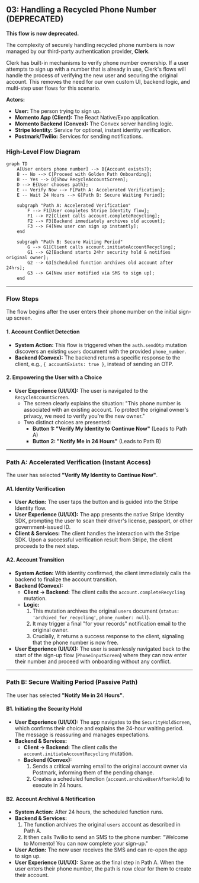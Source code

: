 ## 03: Handling a Recycled Phone Number (DEPRECATED)

**This flow is now deprecated.**

The complexity of securely handling recycled phone numbers is now managed by our third-party authentication provider, **Clerk**.

Clerk has built-in mechanisms to verify phone number ownership. If a user attempts to sign up with a number that is already in use, Clerk's flows will handle the process of verifying the new user and securing the original account. This removes the need for our own custom UI, backend logic, and multi-step user flows for this scenario.

**Actors:**

- **User:** The person trying to sign up.
- **Momento App (Client):** The React Native/Expo application.
- **Momento Backend (Convex):** The Convex server handling logic.
- **Stripe Identity:** Service for optional, instant identity verification.
- **Postmark/Twilio:** Services for sending notifications.

### High-Level Flow Diagram

```mermaid
graph TD
    A[User enters phone number] --> B{Account exists?};
    B -- No --> C[Proceed with Golden Path Onboarding];
    B -- Yes --> D[Show RecycleAccountScreen];
    D --> E{User chooses path};
    E -- Verify Now --> F[Path A: Accelerated Verification];
    E -- Wait 24 Hours --> G[Path B: Secure Waiting Period];

    subgraph "Path A: Accelerated Verification"
        F --> F1[User completes Stripe Identity flow];
        F1 --> F2[Client calls account.completeRecycling];
        F2 --> F3[Backend immediately archives old account];
        F3 --> F4[New user can sign up instantly];
    end

    subgraph "Path B: Secure Waiting Period"
        G --> G1[Client calls account.initiateAccountRecycling];
        G1 --> G2[Backend starts 24hr security hold & notifies original owner];
        G2 --> G3[Scheduled function archives old account after 24hrs];
        G3 --> G4[New user notified via SMS to sign up];
    end
```

---

### Flow Steps

The flow begins after the user enters their phone number on the initial sign-up screen.

#### 1. Account Conflict Detection

- **System Action:** This flow is triggered when the `auth.sendOtp` mutation discovers an existing `users` document with the provided `phone_number`.
- **Backend (Convex):** The backend returns a specific response to the client, e.g., `{ accountExists: true }`, instead of sending an OTP.

#### 2. Empowering the User with a Choice

- **User Experience (UI/UX):** The user is navigated to the `RecycleAccountScreen`.
  - The screen clearly explains the situation: "This phone number is associated with an existing account. To protect the original owner's privacy, we need to verify you're the new owner."
  - Two distinct choices are presented:
    - **Button 1: "Verify My Identity to Continue Now"** (Leads to Path A)
    - **Button 2: "Notify Me in 24 Hours"** (Leads to Path B)

---

### Path A: Accelerated Verification (Instant Access)

The user has selected **"Verify My Identity to Continue Now"**.

#### A1. Identity Verification

- **User Action:** The user taps the button and is guided into the Stripe Identity flow.
- **User Experience (UI/UX):** The app presents the native Stripe Identity SDK, prompting the user to scan their driver's license, passport, or other government-issued ID.
- **Client & Services:** The client handles the interaction with the Stripe SDK. Upon a successful verification result from Stripe, the client proceeds to the next step.

#### A2. Account Transition

- **System Action:** With identity confirmed, the client immediately calls the backend to finalize the account transition.
- **Backend (Convex):**
  - **Client -> Backend:** The client calls the `account.completeRecycling` mutation.
  - **Logic:**
    1.  This mutation archives the original `users` document (`status: 'archived_for_recycling'`, `phone_number: null`).
    2.  It may trigger a final "for your records" notification email to the original owner.
    3.  Crucially, it returns a success response to the client, signaling that the phone number is now free.
- **User Experience (UI/UX):** The user is seamlessly navigated back to the start of the sign-up flow (`PhoneInputScreen`) where they can now enter their number and proceed with onboarding without any conflict.

---

### Path B: Secure Waiting Period (Passive Path)

The user has selected **"Notify Me in 24 Hours"**.

#### B1. Initiating the Security Hold

- **User Experience (UI/UX):** The app navigates to the `SecurityHoldScreen`, which confirms their choice and explains the 24-hour waiting period. The message is reassuring and manages expectations.
- **Backend & Services:**
  - **Client -> Backend:** The client calls the `account.initiateAccountRecycling` mutation.
  - **Backend (Convex):**
    1.  Sends a critical warning email to the original account owner via Postmark, informing them of the pending change.
    2.  Creates a scheduled function (`account.archiveUserAfterHold`) to execute in 24 hours.

#### B2. Account Archival & Notification

- **System Action:** After 24 hours, the scheduled function runs.
- **Backend & Services:**
  1.  The function archives the original `users` account as described in Path A.
  2.  It then calls Twilio to send an SMS to the phone number: "Welcome to Momento! You can now complete your sign-up."
- **User Action:** The new user receives the SMS and can re-open the app to sign up.
- **User Experience (UI/UX):** Same as the final step in Path A. When the user enters their phone number, the path is now clear for them to create their account.
